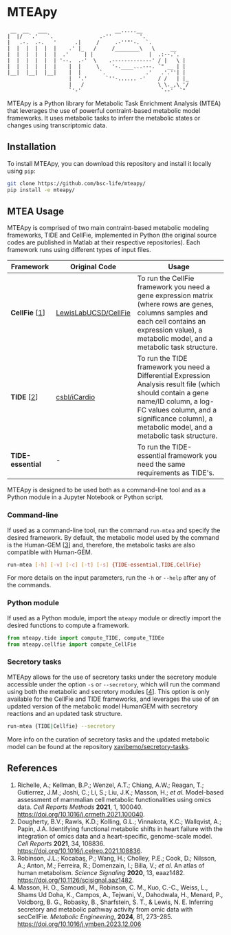 # MTEApy

     __  __   ___                      __.....__                 
    |  |/  `.'   `.               .-''         '.               
    |   .-.  .-.   '      .|     /     .-''"'-.  `.             
    |  |  |  |  |  |    .' |_   /     /________\   \     __     
    |  |  |  |  |  |  .'     | |                  |  .:--.'.   
    |  |  |  |  |  | '--.  .-'  \    .-------------' / |   \ |  
    |  |  |  |  |  |    |  |     \    '-.____...---. `" __ | |  
    |__|  |__|  |__|    |  |      `.             .'   .'.''| |  
                        |  '.'      `''-...... -'    / /   | |_ 
                        |   /                        \ \._,\ '/ 
                        `'-'                          `--'  `"  

MTEApy is a Python library for Metabolic Task Enrichment Analysis (MTEA) that leverages the use of powerful contraint-based metabolic model frameworks. It uses metabolic tasks to inferr the metabolic states or changes using transcriptomic data.

## Installation

To install MTEApy, you can download this repository and install it locally using `pip`:

```sh
git clone https://github.com/bsc-life/mteapy/
pip install -e mteapy/
```

## MTEA Usage

MTEApy is comprised of two main contraint-based metabolic modeling frameworks, TIDE and CellFie, implemented in Python (the original source codes are published in Matlab at their respective repositories). Each framework runs using different types of input files.

| Framework | Original Code | Usage |
| --------- | ------------- | ----- |
| **CellFie** [[1](#references)] | [LewisLabUCSD/CellFie](https://github.com/LewisLabUCSD/CellFie) |  To run the CellFie framework you need a gene expression matrix (where rows are genes, columns samples and each cell contains an expression value), a metabolic model, and a metabolic task structure. |
| **TIDE** [[2](#references)] | [csbl/iCardio](https://github.com/csbl/iCardio) | To run the TIDE framework you need a Differential Expression Analysis result file (which should contain a gene name/ID column, a log-FC values column, and a significance column), a metabolic model, and a metabolic task structure. |
| **TIDE-essential** | - | To run the TIDE-essential framework you need the same requirements as TIDE's. | 

MTEApy is designed to be used both as a command-line tool and as a Python module in a Jupyter Notebook or Python script.

### Command-line

If used as a command-line tool, run the command `run-mtea` and specify the desired framework. By default, the metabolic model used by the command is the Human-GEM [[3](#references)] and, therefore, the metabolic tasks are also compatible with Human-GEM.

```sh
run-mtea [-h] [-v] [-c] [-t] [-s] {TIDE-essential,TIDE,CellFie}
```
For more details on the input parameters, run the `-h` or `--help` after any of the commands.

### Python module

If used as a Python module, import the `mteapy` module or directly import the desired functions to compute a framework.

```python
from mteapy.tide import compute_TIDE, compute_TIDEe
from mteapy.cellfie import compute_CellFie
```

### Secretory tasks

MTEApy allows for the use of secretory tasks under the secretory module accessible under the option `-s` or `--secretory`, which will run the command using both the metabolic and secretory modules [[4](#references)]. This option is only available for the CellFie and TIDE frameworks, and leverages the use of an updated version of the metabolic model HumanGEM with secretory reactions and an updated task structure.

```sh
run-mtea {TIDE|Cellfie} --secretory
```

More info on the curation of secretory tasks and the updated metabolic model can be found at the repository [xavibemo/secretory-tasks](https://github.com/xavibemo/secretory-tasks).

## References

1. Richelle, A.; Kellman, B.P.; Wenzel, A.T.; Chiang, A.W.; Reagan, T.; Gutierrez, J.M.; Joshi, C.; Li, S.; Liu, J.K.; Masson, H.; _et al._ Model-based assessment of mammalian cell metabolic functionalities using omics data. _Cell Reports Methods_ **2021**, 1, 100040. https://doi.org/10.1016/j.crmeth.2021.100040.
2. Dougherty, B.V.; Rawls, K.D.; Kolling, G.L.; Vinnakota, K.C.; Wallqvist, A.; Papin, J.A. Identifying functional metabolic shifts in heart failure with the integration of omics data and a heart-specific, genome-scale model. _Cell Reports_ **2021**, 34, 108836. https://doi.org/10.1016/j.celrep.2021.108836.
3. Robinson, J.L.; Kocabaş, P.; Wang, H.; Cholley, P.E.; Cook, D.; Nilsson, A.; Anton, M.; Ferreira, R.; Domenzain, I.; Billa, V.; _et al_. An atlas of human metabolism. _Science Signaling_ **2020**, 13, eaaz1482. https://doi.org/10.1126/scisignal.aaz1482.
4. Masson, H. O., Samoudi, M., Robinson, C. M., Kuo, C.-C., Weiss, L., Shams Ud Doha, K., Campos, A., Tejwani, V., Dahodwala, H., Menard, P., Voldborg, B. G., Robasky, B., Sharfstein, S. T., & Lewis, N. E. Inferring secretory and metabolic pathway activity from omic data with secCellFie. _Metabolic Engineering_, **2024**, 81, 273–285. https://doi.org/10.1016/j.ymben.2023.12.006